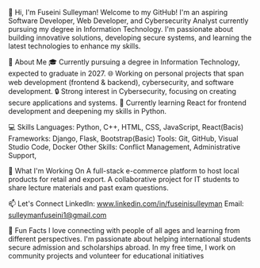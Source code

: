 👋 Hi, I'm Fuseini Sulleyman!
Welcome to my GitHub! I'm an aspiring Software Developer, Web Developer, and Cybersecurity Analyst currently pursuing my degree in Information Technology. I'm passionate about building innovative solutions, developing secure systems, and learning the latest technologies to enhance my skills.

🌟 About Me
🎓 Currently pursuing a degree in Information Technology, expected to graduate in 2027.
🌐 Working on personal projects that span web development (frontend & backend), cybersecurity, and software development.
🔒 Strong interest in Cybersecurity, focusing on creating secure applications and systems.
🚀 Currently learning React for frontend development and deepening my skills in Python.

💻 Skills
Languages: Python, C++, HTML, CSS, JavaScript, React(Bacis)
Frameworks: Django, Flask, Bootstrap(Basic)
Tools: Git, GitHub, Visual Studio Code, Docker
Other Skills: Conflict Management, Administrative Support, 

🔭 What I'm Working On
A full-stack e-commerce platform to host local products for retail and export.
A collaborative project for IT students to share lecture materials and past exam questions.

📫 Let's Connect
LinkedIn: www.linkedin.com/in/fuseinisulleyman
Email: sulleymanfuseini1@gmail.com

🌱 Fun Facts
I love connecting with people of all ages and learning from different perspectives.
I'm passionate about helping international students secure admission and scholarships abroad.
In my free time, I work on community projects and volunteer for educational initiatives
